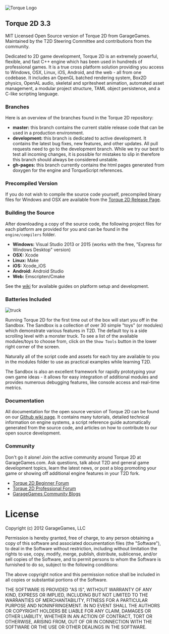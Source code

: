 ![Torque Logo](http://static.garagegames.com/static/pg/logokits/Torque-Logo_H.png)
## Torque 2D 3.3

MIT Licensed Open Source version of Torque 2D from GarageGames. Maintained by the T2D Steering Committee and contributions from the community.

Dedicated to 2D game development, Torque 2D is an extremely powerful, flexible, and fast C++ engine which has been used in hundreds of professional games. It is a true cross platform solution providing you access to Windows, OSX, Linux, iOS, Android, and the web - all from one codebase. It includes an OpenGL batched rendering system, Box2D physics, OpenAL audio, skeletal and spritesheet animation, automated asset management, a modular project structure, TAML object persistence, and a C-like scripting language.

### Branches

Here is an overview of the branches found in the Torque 2D repository: 

* **master:** this branch contains the current stable release code that can be used in a production environment. 
* **development:** this branch is dedicated to active development. It contains the latest bug fixes, new features, and other updates. All pull requests need to go to the development branch. While we try our best to test all incoming changes, it is possible for mistakes to slip in therefore this branch should always be considered unstable.
* **gh-pages:** this branch currently contains the html pages generated from doxygen for the engine and TorqueScript references.

### Precompiled Version

If you do not wish to compile the source code yourself, precompiled binary files for Windows and OSX are available from the [Torque 2D Release Page](https://github.com/GarageGames/Torque2D/releases).

### Building the Source

After downloading a copy of the source code, the following project files for each platform are provided for you and can be found in the `engine/compilers` folder.

* **Windows:** Visual Studio 2013 or 2015 (works with the free, "Express for Windows Desktop" version)
* **OSX:** Xcode
* **Linux:** Make
* **iOS:** Xcode_iOS
* **Android:** Android Studio
* **Web:** Emscripten/Cmake

See the [wiki](https://github.com/GarageGames/Torque2D/wiki) for available guides on platform setup and development.

### Batteries Included

![truck](http://t2dtutorials.com/img/Truck.png)

Running Torque 2D for the first time out of the box will start you off in the Sandbox. The Sandbox is a collection of over 30 simple "toys" (or modules) which demonstrate various features in T2D. The default toy is a side scrolling level with a monster truck. To see a list of the available modules/toys to choose from, click on the `Show Tools` button in the lower right corner of the screen.

Naturally all of the script code and assets for each toy are available to you in the modules folder to use as practical examples while learning T2D.

The Sandbox is also an excellent framework for rapidly prototyping your own game ideas - it allows for easy integration of additional modules and provides numerous debugging features, like console access and real-time metrics.

### Documentation

All documentation for the open source version of Torque 2D can be found on our [Github wiki page](https://github.com/GarageGames/Torque2D/wiki). It contains many tutorials, detailed technical information on engine systems, a script reference guide automatically generated from the source code, and articles on how to contribute to our open source development.

### Community

Don't go it alone! Join the active community around Torque 2D at GarageGames.com. Ask questions, talk about T2D and general game development topics, learn the latest news, or post a blog promoting your game or showing off additional engine features in your T2D fork.

* [Torque 2D Beginner Forum](http://www.garagegames.com/community/forums/84)
* [Torque 2D Professional Forum](http://www.garagegames.com/community/forums/85)
* [GarageGames Community Blogs](http://www.garagegames.com/community/blogs)

# License
Copyright (c) 2012 GarageGames, LLC

Permission is hereby granted, free of charge, to any person obtaining a copy
of this software and associated documentation files (the "Software"), to
deal in the Software without restriction, including without limitation the
rights to use, copy, modify, merge, publish, distribute, sublicense, and/or
sell copies of the Software, and to permit persons to whom the Software is
furnished to do so, subject to the following conditions:

The above copyright notice and this permission notice shall be included in
all copies or substantial portions of the Software.

THE SOFTWARE IS PROVIDED "AS IS", WITHOUT WARRANTY OF ANY KIND, EXPRESS OR
IMPLIED, INCLUDING BUT NOT LIMITED TO THE WARRANTIES OF MERCHANTABILITY,
FITNESS FOR A PARTICULAR PURPOSE AND NONINFRINGEMENT. IN NO EVENT SHALL THE
AUTHORS OR COPYRIGHT HOLDERS BE LIABLE FOR ANY CLAIM, DAMAGES OR OTHER
LIABILITY, WHETHER IN AN ACTION OF CONTRACT, TORT OR OTHERWISE, ARISING
FROM, OUT OF OR IN CONNECTION WITH THE SOFTWARE OR THE USE OR OTHER DEALINGS
IN THE SOFTWARE.
